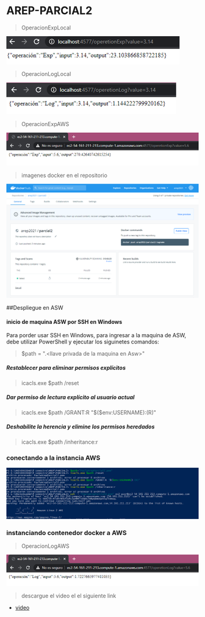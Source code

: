 # AREP-PARCIAL2

> OperacionExpLocal

![](https://github.com/PaulaSanchez810/AREP-PARCIAL2/blob/main/img/operationExp.png)

> OperacionLogLocal

![](https://github.com/PaulaSanchez810/AREP-PARCIAL2/blob/main/img/operationLog.png)

>OperacionExpAWS

![](https://github.com/PaulaSanchez810/AREP-PARCIAL2/blob/main/img/operationLog-AWS.png)


>imagenes docker en el repositorio

![](https://github.com/PaulaSanchez810/AREP-PARCIAL2/blob/main/img/dockerhub.png)

##Despliegue en ASW

#### inicio de maquina ASW por SSH en Windows
Para porder usar SSH en Windows, para ingresar a la maquina de ASW, debe utilizar PowerShell y ejecutar los siguinetes comandos:
> $path = ".\<llave privada de la maquina en Asw>"
##### Restablecer para eliminar permisos explícitos
> icacls.exe $path /reset
##### Dar permiso de lectura explícito al usuario actual
> icacls.exe $path /GRANT:R "$($env:USERNAME):(R)"
##### Deshabilite la herencia y elimine los permisos heredados
> icacls.exe $path /inheritance:r

### conectando a la instancia AWS

![](https://github.com/PaulaSanchez810/AREP-PARCIAL2/blob/main/img/img-SSHec2.png)

### instanciando contenedor docker a AWS
  
> OperacionLogAWS

![](https://github.com/PaulaSanchez810/AREP-PARCIAL2/blob/main/img/operationExp-AWS.png)

> descargue el video el el siguiente link 

- [video](https://github.com/PaulaSanchez810/AREP-PARCIAL2/blob/main/img/Parcial2arep.mkv) 

